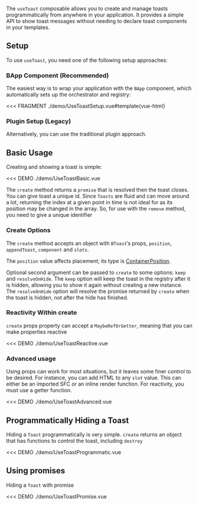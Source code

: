 <ComposableHeader path="useToast/index.ts" title="useToast" />

<div class="lead mb-5">

The `useToast` composable allows you to create and manage toasts programmatically from anywhere in your application. It provides a simple API to show toast messages without needing to declare toast components in your templates.

</div>

## Setup

To use `useToast`, you need one of the following setup approaches:

### BApp Component (Recommended)

The easiest way is to wrap your application with the `BApp` component, which automatically sets up the orchestrator and registry:

<<< FRAGMENT ./demo/UseToastSetup.vue#template{vue-html}

### Plugin Setup (Legacy)

Alternatively, you can use the traditional plugin approach.

<UsePluginAlert />

## Basic Usage

Creating and showing a toast is simple:

<<< DEMO ./demo/UseToastBasic.vue

The `create` method returns a `promise` that is resolved then the toast closes. You can give toast a unique id. Since `Toasts` are fluid and can move around a lot, returning the index at a given point in time is not ideal for as its position may be changed in the array. So, for use with the `remove` method, you need to give a unique identifier

### Create Options

The `create` method accepts an object with `BToast`’s props, `position`, `appendToast`, `component` and `slots`.

The `position` value affects placement; its type is [ContainerPosition](/docs/types#containerposition).

Optional second argument can be passed to `create` to some options: `keep` and `resolveOnHide`. The `keep` option will keep the toast in the registry after it is hidden, allowing you to show it again without creating a new instance. The `resolveOnHide` option will resolve the promise returned by `create` when the toast is hidden, not after the hide has finished.

### Reactivity Within create

`create` props property can accept a `MaybeRefOrGetter`, meaning that you can make properties reactive

<<< DEMO ./demo/UseToastReactive.vue

### Advanced usage

Using props can work for most situations, but it leaves some finer control to be desired. For instance, you can add HTML to any `slot` value. This can either be an imported SFC or an inline render function. For reactivity, you must use a getter function.

<<< DEMO ./demo/UseToastAdvanced.vue

## Programmatically Hiding a Toast

Hiding a `Toast` programmatically is very simple. `create` returns an object that has functions to control the toast, including `destroy`

<<< DEMO ./demo/UseToastProgrammatic.vue

## Using promises

Hiding a `Toast` with promise

<<< DEMO ./demo/UseToastPromise.vue

<script setup lang="ts">
import ComposableHeader from './ComposableHeader.vue'
</script>
